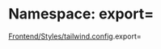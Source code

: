 # Namespace: export=

[Frontend/Styles/tailwind.config](Frontend_Styles_tailwind_config.md).export=
